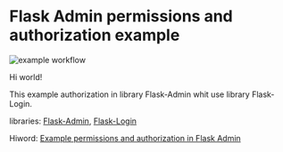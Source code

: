 # Flask Admin permissions and authorization example

![example workflow]()


Hi world!

This example authorization in library Flask-Admin whit use library Flask-Login.


libraries: [Flask-Admin](https://flask-admin.readthedocs.io/en/latest/), [Flask-Login](https://flask-login.readthedocs.io/en/latest/)


Hiword: [Example permissions and authorization in Flask Admin](https://hiworld.one/post/example-permissions-and-authorization-in-flask-admin  )
